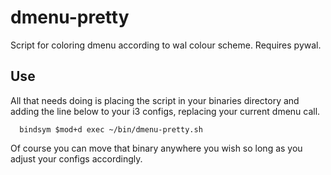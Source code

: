 # dmenu-pretty
Script for coloring dmenu according to wal colour scheme. Requires pywal.

## Use

All that needs doing is placing the script in your binaries directory and adding the line below to your i3 configs, replacing your current dmenu call.
```
  bindsym $mod+d exec ~/bin/dmenu-pretty.sh
```

Of course you can move that binary anywhere you wish so long as you adjust your configs accordingly.

